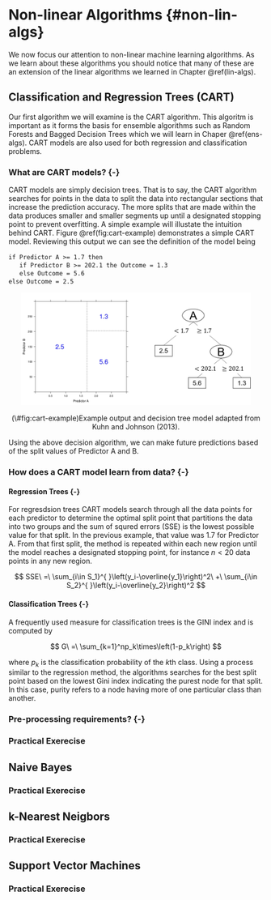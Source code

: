 # Non-linear Algorithms {#non-lin-algs}

We now focus our attention to non-linear machine learning algorithms. As we learn about these algorithms you should notice that many of these are an extension of the linear algorithms we learned in Chapter \@ref(lin-algs).  

## Classification and Regression Trees (CART)

Our first algorithm we will examine is the CART algorithm. This algoritm is important as it forms the basis for ensemble algorithms such as Random Forests and Bagged Decision Trees which we will learn in Chaper \@ref(ens-algs). CART models are also used for both regression and classification problems. 

### What are CART models? {-}

CART models are simply decision trees. That is to say, the CART algorithm searches for points in the data to split the data into rectangular sections that increase the prediction accuracy. The more splits that are made within the data produces smaller and smaller segments up until a designated stopping point to prevent overfitting. A simple example will illustate the intuition behind CART.  Figure \@ref(fig:cart-example) demonstrates a simple CART model. Reviewing this output we can see the definition of the model being

```
if Predictor A >= 1.7 then
   if Predictor B >= 202.1 the Outcome = 1.3
   else Outcome = 5.6
else Outcome = 2.5
```

<div class="figure" style="text-align: center">
<img src="img/cart-example.png" alt="Example output and decision tree model adapted from Kuhn and Johnson (2013)." width="90%" />
<p class="caption">(\#fig:cart-example)Example output and decision tree model adapted from Kuhn and Johnson (2013).</p>
</div>

Using the above decision algorithm, we can make future predictions based of the split values of Predictor A and B. 

### How does a CART model learn from data? {-}

#### Regression Trees {-}

For regresdsion trees CART models search through all the data points for each predictor to determine the optimal split point that partitions the data into two groups and the sum of squred errors (SSE) is the lowest possible value for that split. In the previous example, that value was 1.7 for Predictor A. From that first split, the method is repeated within each new region until the model reaches a designated stopping point, for instance $n < 20$ data points in any new region. 

$$
SSE\ =\ \sum_{i\in S_1}^{ }\left(y_i-\overline{y_1}\right)^2\ +\ \sum_{i\in S_2}^{ }\left(y_i-\overline{y_2}\right)^2
$$

#### Classification Trees {-}

A frequently used measure for classification trees is the GINI index and is computed by

$$
G\ =\ \sum_{k=1}^np_k\times\left(1-p_k\right)
$$

where $p_k$ is the classification probability of the $k$th class. Using a process similar to the regression method, the algorithms searches for the best split point based on the lowest Gini index indicating the purest node for that split. In this case, purity refers to a node having more of one particular class than another. 

### Pre-processing requirements? {-}

### Practical Exerecise

## Naive Bayes

### Practical Exerecise

## k-Nearest Neigbors

### Practical Exerecise

## Support Vector Machines

### Practical Exerecise


